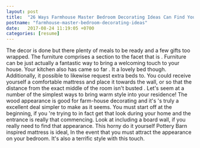```yaml
---
layout: post
title:  "26 Ways Farmhouse Master Bedroom Decorating Ideas Can Find You the Love of Your Life"
postname: "farmhouse-master-bedroom-decorating-ideas"
date:   2017-08-24 11:19:05 +0700
categories: [resume]
---
```

The decor is done but there plenty of meals to be ready and a few gifts too wrapped. The furniture comprises a section to the facet that is . Furniture can be just actually a fantastic way to bring a welcoming touch to your house. Your kitchen also has came so far . It a lovely bed though. Additionally, it possible to likewise request extra beds to. You could receive yourself a comfortable mattress and place it towards the wall, or so that the distance from the exact middle of the room isn't busted . Let's seem at a number of the simplest ways to bring warm style into your residence! The wood appearance is good for farm-house decorating and it's 's truly a excellent deal simpler to make as it seems. You must start off at the beginning, if you 're trying to in fact get that look during your home and the entrance is really that commencing. Look at including a board wall, if you really need to find that appearance. This horny do it yourself Pottery Barn inspired mattress is ideal, In the event that you must attract the appearance on your bedroom. It's also a terrific style with this touch.

